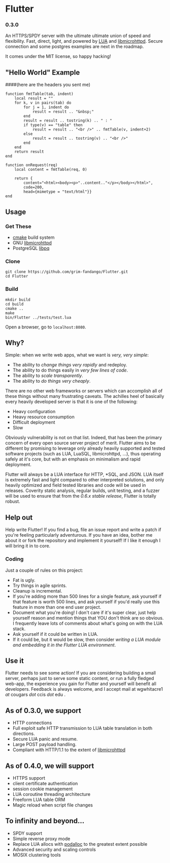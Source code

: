 # Flutter
### 0.3.0

An HTTPS/SPDY server with the ultimate ultimate union of speed and
flexibility. Fast, direct, light, and powered by [LUA](http://www.lua.org/) and
[libmicrohttpd](http://www.gnu.org/software/libmicrohttpd/). Secure connection
and some postgres examples are next in the roadmap.

It comes under the MIT license, so happy hacking!

## "Hello World" Example
####(here are the headers you sent me)

    function fmtTable(tab, indent)
        local result = ""
        for k, v in pairs(tab) do
            for j = 1, indent do
                result = result .. "&nbsp;"
            end
            result = result .. tostring(k) .. " : "
            if type(v) == "table" then
                result = result .. "<br />" .. fmtTable(v, indent+2)
            else
                result = result .. tostring(v) .. "<br />"
            end
        end
        return result
    end
    
    function onRequest(req)
        local content = fmtTable(req, 0)
    
        return {
            content="<html><body><p>"..content.."</p></body></html>",
            code=200,
            head={mimetype = "text/html"}}
    end

## Usage

### Get These

 - [cmake](http://www.cmake.org/) build system
 - GNU [libmicrohttpd](http://www.gnu.org/software/libmicrohttpd/)
 - PostgreSQL [libpq](http://www.postgresql.org/docs/9.4/static/libpq.html)

### Clone

    git clone https://github.com/grim-fandango/Flutter.git
    cd Flutter

### Build

    mkdir build
    cd build
    cmake ..
    make
    bin/Flutter ../tests/test.lua
    
Open a browser, go to `localhost:8080`.

## Why?
Simple: when we write web apps, what we want is _very, very simple_:

 - The ability to _change things very rapidly_ and redeploy.
 - The ability to do things easily in _very few lines of code_.
 - The ability to _scale transparently_.
 - The ability to _do things very cheaply_.

There are no other web frameworks or servers which can accomplish all of these things without many frustrating caveats. The achilles heel of basically every heavily developed server is that it is one of the following:

 - Heavy configuration
 - Heavy resource consumption
 - Difficult deployment
 - Slow

Obviously vulnerability is not on that list. Indeed, that has been the primary concern of every open source server project of merit. Flutter aims to be different by promising to leverage only already heavily supported and tested software projects (such as LUA, LuaSQL, libmicrohttpd, ...), thus operating safely at it's core, but with an emphasis on minimalism and rapid deployment.

Flutter will always be a LUA interface for HTTP, \*SQL, and JSON. LUA itself is extremely fast and light compared to other interpreted solutions, and only heavily optimized and field tested libraries and code will be used in releases. Coverity static analysis, regular builds, unit testing, and a fuzzer will be used to ensure that from the _0.6.x stable release_, Flutter is totally robust.

## Help out

Help write Flutter! If you find a bug, file an issue report and write a patch if you're feeling particularly adventurous. If you have an idea, bother me about it or fork the repository and implement it yourself! If I like it enough I will bring it in to core.

### Coding

Just a couple of rules on this project:

 - Fat is ugly.
 - Try things in agile sprints.
 - Cleanup is incremental.
 - If you're adding more than 500 lines for a single feature, ask yourself if that feature is worth 500 lines, and ask yourself if you'd really use this feature in more than one end user project.
 - Document what you're doing! I don't care if it's super clear, just help yourself reason and mention things that YOU don't think are so obvious. I frequently leave lots of comments about what's going on with the LUA stack.
 - Ask yourself if it could be written in LUA.
 - If it could be, but it would be slow, then consider _writing a LUA module and embedding it in the Flutter LUA environment_.

## Use it

Flutter needs to see some action! If you are considering building a small server, perhaps just to serve some static content, or run a fully fledged web-app, the experience you gain for Flutter and yourself will benefit all developers. Feedback is always welcome, and I accept mail at wgwhitacre1 _at_ cougars _dot_ ccis _dot_ edu .

## As of 0.3.0, we support

 - HTTP connections
 - Full exploit safe HTTP transmission to LUA table translation in both directions.
 - Secure LUA panic and resume.
 - Large POST payload handling.
 - Compliant with HTTP/1.1 to the extent of [libmicrohttpd](http://www.gnu.org/software/libmicrohttpd/)

## As of 0.4.0, we will support

 - HTTPS support
 - client certificate authentication
 - session cookie management
 - LUA coroutine threading architecture
 - Freeform LUA table ORM
 - Magic reload when script file changes

## To infinity and beyond...

 - SPDY support
 - Simple reverse proxy mode
 - Replace LUA allocs with [podalloc](https://github.com/grim-fandango/podalloc) to the greatest extent possible
 - Advanced security and scaling controls
 - MOSIX clustering tools
